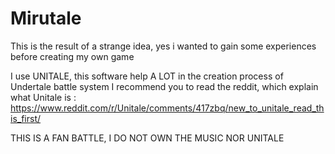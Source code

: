# Mirutale
This is the result of a strange idea, yes i wanted to gain some experiences before creating my own game

I use UNITALE, this software help A LOT in the creation process of Undertale battle system
I recommend you to read the reddit, which explain what Unitale is : https://www.reddit.com/r/Unitale/comments/417zbq/new_to_unitale_read_this_first/

THIS IS A FAN BATTLE, I DO NOT OWN THE MUSIC NOR UNITALE

